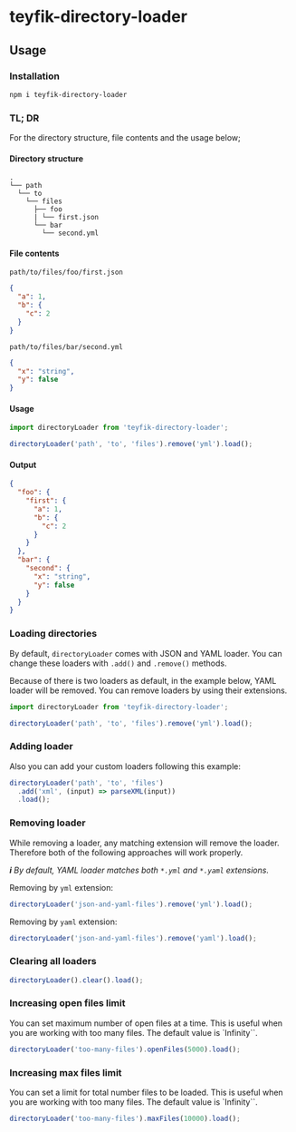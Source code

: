 # teyfik-directory-loader

## Usage

### Installation

```sh
npm i teyfik-directory-loader
```

### TL; DR

For the directory structure, file contents and the usage below;

#### Directory structure

```
.
└── path
  └── to
    └── files
      ├── foo
      | └── first.json
      └── bar
        └── second.yml
```

#### File contents

`path/to/files/foo/first.json`

```json
{
  "a": 1,
  "b": {
    "c": 2
  }
}
```

`path/to/files/bar/second.yml`

```json
{
  "x": "string",
  "y": false
}
```

#### Usage

```ts
import directoryLoader from 'teyfik-directory-loader';

directoryLoader('path', 'to', 'files').remove('yml').load();
```

#### Output

```json
{
  "foo": {
    "first": {
      "a": 1,
      "b": {
        "c": 2
      }
    }
  },
  "bar": {
    "second": {
      "x": "string",
      "y": false
    }
  }
}
```

### Loading directories

By default, `directoryLoader` comes with JSON and YAML loader. You can change
these loaders with `.add()` and `.remove()` methods.

Because of there is two loaders as default, in the example below, YAML loader
will be removed. You can remove loaders by using their extensions.

```ts
import directoryLoader from 'teyfik-directory-loader';

directoryLoader('path', 'to', 'files').remove('yml').load();
```

### Adding loader

Also you can add your custom loaders following this example:

```ts
directoryLoader('path', 'to', 'files')
  .add('xml', (input) => parseXML(input))
  .load();
```

### Removing loader

While removing a loader, any matching extension will remove the loader.
Therefore both of the following approaches will work properly.

_**i** By default, YAML loader matches both `*.yml` and `*.yaml` extensions._

Removing by `yml` extension:

```ts
directoryLoader('json-and-yaml-files').remove('yml').load();
```

Removing by `yaml` extension:

```ts
directoryLoader('json-and-yaml-files').remove('yaml').load();
```

### Clearing all loaders

```ts
directoryLoader().clear().load();
```

### Increasing open files limit

You can set maximum number of open files at a time. This is useful when you are
working with too many files. The default value is `Infinity``.

```ts
directoryLoader('too-many-files').openFiles(5000).load();
```

### Increasing max files limit

You can set a limit for total number files to be loaded. This is useful when you
are working with too many files. The default value is `Infinity``.

```ts
directoryLoader('too-many-files').maxFiles(10000).load();
```

